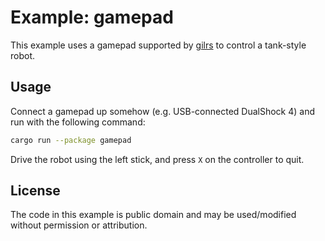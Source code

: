 # Example: gamepad

This example uses a gamepad supported by [gilrs](https://docs.rs/gilrs/latest/gilrs/) to control a tank-style robot.

## Usage

Connect a gamepad up somehow (e.g. USB-connected DualShock 4) and run with the following command:

```bash
cargo run --package gamepad
```

Drive the robot using the left stick, and press `X` on the controller to quit.

## License
The code in this example is public domain and may be used/modified without permission or attribution.